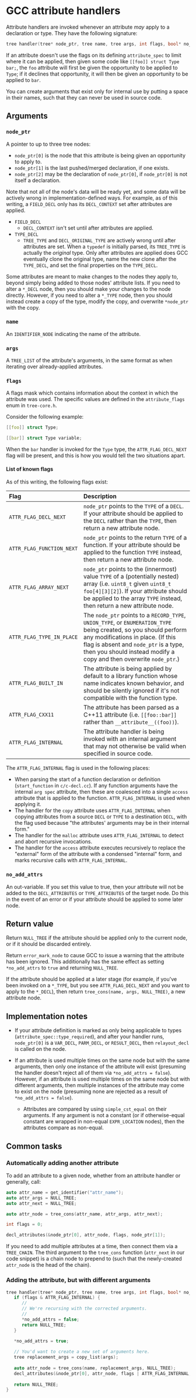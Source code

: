 
# GCC attribute handlers

Attribute handlers are invoked whenever an attribute *may* apply to a declaration or type. They have the following signature:

```c
tree handler(tree* node_ptr, tree name, tree args, int flags, bool* no_add_attrs);
```

If an attribute doesn't use the flags on its defining `attribute_spec` to limit where it can be applied, then given some code like `[[foo]] struct Type bar;`, the `foo` attribute will first be given the opportunity to be applied to `Type`; if it declines that opportunity, it will then be given an opportunity to be applied to `bar`.

You can create arguments that exist only for internal use by putting a space in their names, such that they can never be used in source code.


## Arguments

### `node_ptr`

A pointer to up to three tree nodes:

* `node_ptr[0]` is the node that this attribute is being given an opportunity to apply to.
* `node_ptr[1]` is the last pushed/merged declaration, if one exists.
* `node_ptr[2]` may be the declaration of `node_ptr[0]`, if `node_ptr[0]` is not itself a declaration.

Note that not all of the node's data will be ready yet, and some data will be actively wrong in implementation-defined ways. For example, as of this writing, a `FIELD_DECL` only has its `DECL_CONTEXT` set after attributes are applied.

* `FIELD_DECL`
  * `DECL_CONTEXT` isn't set until after attributes are applied.
* `TYPE_DECL`
  * `TREE_TYPE` and `DECL_ORIGINAL_TYPE` are actively wrong until after attributes are set. When a `typedef` is initially parsed, its `TREE_TYPE` is actually the *original* type. Only after attributes are applied does GCC eventually clone the original type, name the new clone after the `TYPE_DECL`, and set the final properties on the `TYPE_DECL`.

Some attributes are meant to make changes to the nodes they apply to, beyond simply being added to those nodes' attribute lists. If you need to alter a `*_DECL` node, then you should make your changes to the node directly. However, if you need to alter a `*_TYPE` node, then you should instead create a copy of the type, modify the copy, and overwrite `*node_ptr` with the copy.

### `name`

An `IDENTIFIER_NODE` indicating the name of the attribute.

### `args`

A `TREE_LIST` of the attribute's arguments, in the same format as when iterating over already-applied attributes.

### `flags`

A flags mask which contains information about the context in which the attribute was used. The specific values are defined in the `attribute_flags` enum in `tree-core.h`.

Consider the following example:

```c
[[foo]] struct Type;

[[bar]] struct Type variable;
```

When the `bar` handler is invoked for the `Type` type, the `ATTR_FLAG_DECL_NEXT` flag will be present, and this is how you would tell the two situations apart.

#### List of known flags

As of this writing, the following flags exist:

| Flag | Description |
| :- | :- |
| `ATTR_FLAG_DECL_NEXT` | `node_ptr` points to the `TYPE` of a `DECL`. If your attribute should be applied to the `DECL` rather than the `TYPE`, then return a new attribute node. |
| `ATTR_FLAG_FUNCTION_NEXT` | `node_ptr` points to the return `TYPE` of a function. If your attribute should be applied to the function `TYPE` instead, then return a new attribute node. |
| `ATTR_FLAG_ARRAY_NEXT` | `node_ptr` points to the (innermost) value `TYPE` of a (potentially nested) array (i.e. `uint8_t` given `uint8_t foo[4][3][2]`). If your attribute should be applied to the array `TYPE` instead, then return a new attribute node. |
| `ATTR_FLAG_TYPE_IN_PLACE` | The `node_ptr` points to a `RECORD_TYPE`, `UNION_TYPE`, or `ENUMERATION_TYPE` being created, so you should perform any modifications in place. (If this flag is absent and `node_ptr` is a type, then you should instead modify a copy and then overwrite `node_ptr`.) |
| `ATTR_FLAG_BUILT_IN` | The attribute is being applied by default to a library function whose name indicates known behavior, and should be silently ignored if it's not compatible with the function type. |
| `ATTR_FLAG_CXX11` | The attribute has been parsed as a C++11 attribute (i.e. `[[foo::bar]]` rather than `__attribute__((foo))`). |
| `ATTR_FLAG_INTERNAL` | The attribute handler is being invoked with an internal argument that may not otherwise be valid when specified in source code. |

The `ATTR_FLAG_INTERNAL` flag is used in the following places:

* When parsing the start of a function declaration or definition (`start_function` in `c/c-decl.cc`). If any function arguments have the internal `arg spec` attribute, then these are coalesced into a single `access` attribute that is applied to the function. `ATTR_FLAG_INTERNAL` is used when applying it.
* The handler for the `copy` attribute uses `ATTR_FLAG_INTERNAL` when copying attributes from a source `DECL` or `TYPE` to a destination `DECL`, with the flag used because "the attributes' arguments may be in their internal form."
* The handler for the `malloc` attribute uses `ATTR_FLAG_INTERNAL` to detect and abort recursive invocations.
* The handler for the `access` attribute executes recursively to replace the "external" form of the attribute with a condensed "internal" form, and marks recursive calls with `ATTR_FLAG_INTERNAL`.

### `no_add_attrs`

An out-variable. If you set this value to true, then your attribute will not be added to the `DECL_ATTRIBUTES` or `TYPE_ATTRIBUTES` of the target node. Do this in the event of an error or if your attribute should be applied to some later node.


## Return value

Return `NULL_TREE` if the attribute should be applied only to the current node, or if it should be discarded entirely.

Return `error_mark_node` to cause GCC to issue a warning that the attribute has been ignored. This additionally has the same effect as setting `*no_add_attrs` to `true` and returning `NULL_TREE`.

If the attribute should be applied at a later stage (for example, if you've been invoked on a `*_TYPE`, but you see `ATTR_FLAG_DECL_NEXT` and you want to apply to the `*_DECL`), then return `tree_cons(name, args, NULL_TREE)`, a new attribute node.


## Implementation notes

* If your attribute definition is marked as only being applicable to types (`attribute_spec::type_required`), and after your handler runs, `node_ptr[0]` is a `VAR_DECL`, `PARM_DECL`, or `RESULT_DECL`, then `relayout_decl` is called on the node.

* If an attribute is used multiple times on the same node but with the same arguments, then only one instance of the attribute will exist (presuming the handler doesn't reject all of them via `*no_add_attrs = false`). However, if an attribute is used multiple times on the same node but with different arguments, then multiple instances of the attribute may come to exist on the node (presuming none are rejected as a result of `*no_add_attrs = false`).
  * Attributes are compared by using `simple_cst_equal` on their arguments. If any argument is not a constant (or if otherwise-equal constant are wrapped in non-equal `EXPR_LOCATION` nodes), then the attributes compare as non-equal.


## Common tasks

### Automatically adding another attribute

To add an attribute to a given node, whether from an attribute handler or generally, call:

```c++
auto attr_name = get_identifier("attr_name");
auto attr_args = NULL_TREE;
auto attr_next = NULL_TREE;

auto attr_node = tree_cons(attr_name, attr_args, attr_next);

int flags = 0;

decl_attributes(&node_ptr[0], attr_node, flags, node_ptr[1]);
```

If you need to add multiple attributes at a time, then connect them via a `TREE_CHAIN`. The third argument to the `tree_cons` function (`attr_next` in our code snippet) is a chain node to prepend to (such that the newly-created `attr_node` is the head of the chain).


### Adding the attribute, but with different arguments

```c++
tree handler(tree* node_ptr, tree name, tree args, int flags, bool* no_add_attrs) {
   if (flags & ATTR_FLAG_INTERNAL) {
      //
      // We're recursing with the corrected arguments.
      //
      *no_add_attrs = false;
      return NULL_TREE;
   }

   *no_add_attrs = true;
   
   // You'd want to create a new set of arguments here.
   tree replacement_args = copy_list(args);
   
   auto attr_node = tree_cons(name, replacement_args, NULL_TREE);
   decl_attributes(&node_ptr[0], attr_node, flags | ATTR_FLAG_INTERNAL, node_ptr[1]);
   
   return NULL_TREE;
}
```